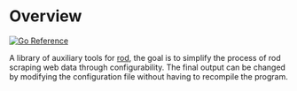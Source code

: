 
# Overview


[![Go Reference](https://pkg.go.dev/badge/github.com/rpdg/rod-helper.svg)](https://pkg.go.dev/github.com/rpdg/rod-helper)


A library of auxiliary tools for [rod](https://github.com/go-rod/rod), the goal is to simplify the process of rod scraping web data through configurability. The final output can be changed by modifying the configuration file without having to recompile the program.

